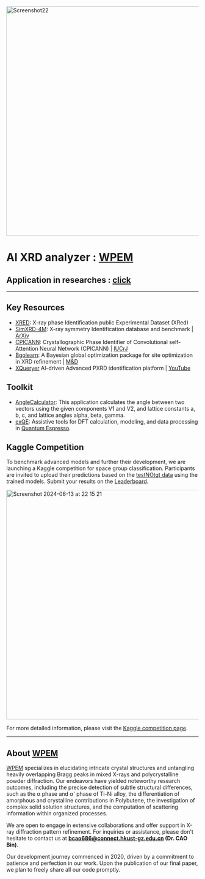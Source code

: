 
<a href="https://figshare.com/ndownloader/files/51378833" target="_blank">
    <img width="600" alt="Screenshot22" src="https://github.com/WPEM/.github/assets/86995074/aa7a74f6-61b3-4645-8533-8abb70d30ee6">
</a>

# AI XRD analyzer : [WPEM](https://figshare.com/ndownloader/files/51378833)

## Application in researches : [click](https://bin-cao.github.io/caobin/-wpem) 

---

## Key Resources

- [XRED](https://github.com/WPEM/XRED): X-ray phase Identification public Experimental Dataset (XRed)
- [SimXRD-4M](https://github.com/Bin-Cao/SimXRD): X-ray symmetry Identification database and benchmark | [ArXiv](https://arxiv.org/pdf/2406.15469v1)
- [CPICANN](https://github.com/WPEM/CPICANN): Crystallographic Phase Identifier of Convolutional self-Attention Neural Network (CPICANN) | [IUCrJ](https://doi.org/10.1107/S2052252524005323)
- [Bgolearn](https://github.com/Bin-Cao/Bgolearn): A Bayesian global optimization package for site optimization in XRD refinement | [M&D](https://www.sciencedirect.com/science/article/pii/S0264127524002946?via%3Dihub)
- [XQueryer](https://xqueryer.caobin.asia/) AI-driven Advanced PXRD identification platform | [YouTube](https://www.youtube.com/watch?v=OYPoh7K5uM0)


## Toolkit

- [AngleCalculator](https://github.com/Bin-Cao/WPEM/tree/main/AngleCalculator): This application calculates the angle between two vectors using the given components V1 and V2, and lattice constants a, b, c, and lattice angles alpha, beta, gamma.
- [exQE](https://mp.weixin.qq.com/s/vRbKu7cogBuTXGGxixhKMA): Assistive tools for DFT calculation, modeling, and data processing in [Quantum Espresso](https://www.quantum-espresso.org/).

## Kaggle Competition

To benchmark advanced models and further their development, we are launching a Kaggle competition for space group classification. Participants are invited to upload their predictions based on the [testNOtgt data](https://github.com/Bin-Cao/SimXRD/tree/main/testNOtgt_db) using the trained models. Submit your results on the [Leaderboard](https://www.kaggle.com/competitions/simxrd/leaderboard).

<img width="600" alt="Screenshot 2024-06-13 at 22 15 21" src="https://github.com/Bin-Cao/SimXRD/assets/86995074/e125623f-d695-4624-b6fc-3d0604dc2846">

For more detailed information, please visit the [Kaggle competition page](https://www.kaggle.com/competitions/simxrd).

---

## About [WPEM](https://github.com/Bin-Cao/WPEM)

[WPEM](https://github.com/Bin-Cao/WPEM) specializes in elucidating intricate crystal structures and untangling heavily overlapping Bragg peaks in mixed X-rays and polycrystalline powder diffraction. Our endeavors have yielded noteworthy research outcomes, including the precise detection of subtle structural differences, such as the α phase and α' phase of Ti-Ni alloy, the differentiation of amorphous and crystalline contributions in Polybutene, the investigation of complex solid solution structures, and the computation of scattering information within organized processes. 

We are open to engage in extensive collaborations and offer support in X-ray diffraction pattern refinement. For inquiries or assistance, please don't hesitate to contact us at **bcao686@connect.hkust-gz.edu.cn (Dr. CAO Bin)**.

Our development journey commenced in 2020, driven by a commitment to patience and perfection in our work. Upon the publication of our final paper, we plan to freely share all our code promptly.
